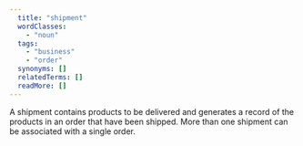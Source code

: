 ```yaml
---
  title: "shipment"
  wordClasses:
    - "noun"
  tags:
    - "business"
    - "order"
  synonyms: []
  relatedTerms: []
  readMore: []
---
```

A shipment contains products to be delivered and generates a record of the products in an order that have been shipped. More than one shipment can be associated with a single order.
